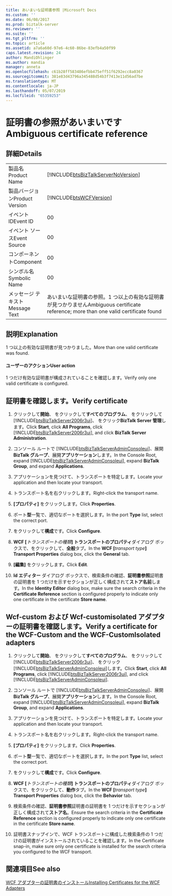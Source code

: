 ```yaml
---
title: あいまいな証明書参照 |Microsoft Docs
ms.custom: ''
ms.date: 06/08/2017
ms.prod: biztalk-server
ms.reviewer: ''
ms.suite: ''
ms.tgt_pltfrm: ''
ms.topic: article
ms.assetid: a7a6a60d-97e6-4c60-86be-83efb4a50f99
caps.latest.revision: 24
author: MandiOhlinger
ms.author: mandia
manager: anneta
ms.openlocfilehash: c61b28ff583486efbb475eff51f6292ecc8a0367
ms.sourcegitcommit: 381e83d43796a345488d54b3f7413e11d56ad7be
ms.translationtype: MT
ms.contentlocale: ja-JP
ms.lasthandoff: 05/07/2019
ms.locfileid: "65359253"
---
```

# <a name="ambiguous-certificate-reference"></a><span data-ttu-id="4f96f-102">証明書の参照があいまいです</span><span class="sxs-lookup"><span data-stu-id="4f96f-102">Ambiguous certificate reference</span></span>
## <a name="details"></a><span data-ttu-id="4f96f-103">詳細</span><span class="sxs-lookup"><span data-stu-id="4f96f-103">Details</span></span>  
  
|                 |                                                                                    |
|-----------------|------------------------------------------------------------------------------------|
|  <span data-ttu-id="4f96f-104">製品名</span><span class="sxs-lookup"><span data-stu-id="4f96f-104">Product Name</span></span>   | [!INCLUDE[btsBizTalkServerNoVersion](../includes/btsbiztalkservernoversion-md.md)] |
| <span data-ttu-id="4f96f-105">製品バージョン</span><span class="sxs-lookup"><span data-stu-id="4f96f-105">Product Version</span></span> |             [!INCLUDE[btsWCFVersion](../includes/btswcfversion-md.md)]             |
|    <span data-ttu-id="4f96f-106">イベント ID</span><span class="sxs-lookup"><span data-stu-id="4f96f-106">Event ID</span></span>     |                                         <span data-ttu-id="4f96f-107">0</span><span class="sxs-lookup"><span data-stu-id="4f96f-107">0</span></span>                                          |
|  <span data-ttu-id="4f96f-108">イベント ソース</span><span class="sxs-lookup"><span data-stu-id="4f96f-108">Event Source</span></span>   |                                         <span data-ttu-id="4f96f-109">0</span><span class="sxs-lookup"><span data-stu-id="4f96f-109">0</span></span>                                          |
|    <span data-ttu-id="4f96f-110">コンポーネント</span><span class="sxs-lookup"><span data-stu-id="4f96f-110">Component</span></span>    |                                         <span data-ttu-id="4f96f-111">0</span><span class="sxs-lookup"><span data-stu-id="4f96f-111">0</span></span>                                          |
|  <span data-ttu-id="4f96f-112">シンボル名</span><span class="sxs-lookup"><span data-stu-id="4f96f-112">Symbolic Name</span></span>  |                                         <span data-ttu-id="4f96f-113">0</span><span class="sxs-lookup"><span data-stu-id="4f96f-113">0</span></span>                                          |
|  <span data-ttu-id="4f96f-114">メッセージ テキスト</span><span class="sxs-lookup"><span data-stu-id="4f96f-114">Message Text</span></span>   |       <span data-ttu-id="4f96f-115">あいまいな証明書の参照。1 つ以上の有効な証明書が見つかりません</span><span class="sxs-lookup"><span data-stu-id="4f96f-115">Ambiguous certificate reference; more than one valid certificate found</span></span>       |
  
## <a name="explanation"></a><span data-ttu-id="4f96f-116">説明</span><span class="sxs-lookup"><span data-stu-id="4f96f-116">Explanation</span></span>  
 <span data-ttu-id="4f96f-117">1 つ以上の有効な証明書が見つかりました。</span><span class="sxs-lookup"><span data-stu-id="4f96f-117">More than one valid certificate was found.</span></span>  
  
#### <a name="user-action"></a><span data-ttu-id="4f96f-118">ユーザーのアクション</span><span class="sxs-lookup"><span data-stu-id="4f96f-118">User action</span></span>  
 <span data-ttu-id="4f96f-119">1 つだけ有効な証明書が構成されていることを確認します。</span><span class="sxs-lookup"><span data-stu-id="4f96f-119">Verify only one valid certificate is configured.</span></span>  
  
## <a name="verify-certificate"></a><span data-ttu-id="4f96f-120">証明書を確認します。</span><span class="sxs-lookup"><span data-stu-id="4f96f-120">Verify certificate</span></span> 
  
1. <span data-ttu-id="4f96f-121">クリックして**開始**、 をクリックして**すべてのプログラム**、 をクリックして[!INCLUDE[btsBizTalkServer2006r3ui](../includes/btsbiztalkserver2006r3ui-md.md)]、 をクリック**BizTalk Server 管理**します。</span><span class="sxs-lookup"><span data-stu-id="4f96f-121">Click **Start**, click **All Programs**, click [!INCLUDE[btsBizTalkServer2006r3ui](../includes/btsbiztalkserver2006r3ui-md.md)], and click **BizTalk Server Administration**.</span></span>  
  
2. <span data-ttu-id="4f96f-122">コンソール ルートで  [!INCLUDE[btsBizTalkServerAdminConsoleui](../includes/btsbiztalkserveradminconsoleui-md.md)]、展開**BizTalk グループ**、展開**アプリケーション**します。</span><span class="sxs-lookup"><span data-stu-id="4f96f-122">In the Console Root, expand [!INCLUDE[btsBizTalkServerAdminConsoleui](../includes/btsbiztalkserveradminconsoleui-md.md)], expand **BizTalk Group**, and expand **Applications**.</span></span>  
  
3. <span data-ttu-id="4f96f-123">アプリケーションを見つけて、トランスポートを特定します。</span><span class="sxs-lookup"><span data-stu-id="4f96f-123">Locate your application and then locate your transport.</span></span>  
  
4. <span data-ttu-id="4f96f-124">トランスポート名を右クリックします。</span><span class="sxs-lookup"><span data-stu-id="4f96f-124">Right-click the transport name.</span></span>  
  
5. <span data-ttu-id="4f96f-125">**[プロパティ]** をクリックします。</span><span class="sxs-lookup"><span data-stu-id="4f96f-125">Click **Properties**.</span></span>  
  
6. <span data-ttu-id="4f96f-126">ポート**型**一覧で、適切なポートを選択します。</span><span class="sxs-lookup"><span data-stu-id="4f96f-126">In the port **Type** list, select the correct port.</span></span>  
  
7. <span data-ttu-id="4f96f-127">をクリックして**構成**です。</span><span class="sxs-lookup"><span data-stu-id="4f96f-127">Click **Configure**.</span></span>  
  
8. <span data-ttu-id="4f96f-128">**WCF [**<em>トランスポートの種類</em>**] トランスポートのプロパティ**ダイアログ ボックスで、をクリックして、**全般**タブ。</span><span class="sxs-lookup"><span data-stu-id="4f96f-128">In the **WCF [**<em>transport type</em>**] Transport Properties** dialog box, click the **General** tab.</span></span>  
  
9. <span data-ttu-id="4f96f-129">**[編集]** をクリックします。</span><span class="sxs-lookup"><span data-stu-id="4f96f-129">Click **Edit**.</span></span>  
  
10. <span data-ttu-id="4f96f-130">**Id エディター**  ダイアログ ボックスで、検索条件の確認、**証明書参照**証明書の証明書を 1 つだけを示すセクションが正しく構成されて**ストア名前**します。</span><span class="sxs-lookup"><span data-stu-id="4f96f-130">In the **Identity Editor** dialog box, make sure the search criteria in the **Certificate Reference** section is configured properly to indicate only one certificate in the certificate **Store name**.</span></span>  
  
## <a name="verify-a-certificate-for-the-wcf-custom-and-the-wcf-customisolated-adapters"></a><span data-ttu-id="4f96f-131">Wcf-custom および Wcf-customisolated アダプターの証明書を確認します。</span><span class="sxs-lookup"><span data-stu-id="4f96f-131">Verify a certificate for the WCF-Custom and the WCF-CustomIsolated adapters</span></span>  
  
1. <span data-ttu-id="4f96f-132">クリックして**開始**、 をクリックして**すべてのプログラム**、 をクリックして[!INCLUDE[btsBizTalkServer2006r3ui](../includes/btsbiztalkserver2006r3ui-md.md)]、 をクリック[!INCLUDE[btsBizTalkServerAdminConsoleui](../includes/btsbiztalkserveradminconsoleui-md.md)]します。</span><span class="sxs-lookup"><span data-stu-id="4f96f-132">Click **Start**, click **All Programs**, click [!INCLUDE[btsBizTalkServer2006r3ui](../includes/btsbiztalkserver2006r3ui-md.md)], and click [!INCLUDE[btsBizTalkServerAdminConsoleui](../includes/btsbiztalkserveradminconsoleui-md.md)].</span></span>  
  
2. <span data-ttu-id="4f96f-133">コンソール ルートで  [!INCLUDE[btsBizTalkServerAdminConsoleui](../includes/btsbiztalkserveradminconsoleui-md.md)]、展開**BizTalk グループ**、展開**アプリケーション**します。</span><span class="sxs-lookup"><span data-stu-id="4f96f-133">In the Console Root, expand [!INCLUDE[btsBizTalkServerAdminConsoleui](../includes/btsbiztalkserveradminconsoleui-md.md)], expand **BizTalk Group**, and expand **Applications**.</span></span>  
  
3. <span data-ttu-id="4f96f-134">アプリケーションを見つけて、トランスポートを特定します。</span><span class="sxs-lookup"><span data-stu-id="4f96f-134">Locate your application and then locate your transport.</span></span>  
  
4. <span data-ttu-id="4f96f-135">トランスポート名を右クリックします。</span><span class="sxs-lookup"><span data-stu-id="4f96f-135">Right-click the transport name.</span></span>  
  
5. <span data-ttu-id="4f96f-136">**[プロパティ]** をクリックします。</span><span class="sxs-lookup"><span data-stu-id="4f96f-136">Click **Properties**.</span></span>  
  
6. <span data-ttu-id="4f96f-137">ポート**型**一覧で、適切なポートを選択します。</span><span class="sxs-lookup"><span data-stu-id="4f96f-137">In the port **Type** list, select the correct port.</span></span>  
  
7. <span data-ttu-id="4f96f-138">をクリックして**構成**です。</span><span class="sxs-lookup"><span data-stu-id="4f96f-138">Click **Configure**.</span></span>  
  
8. <span data-ttu-id="4f96f-139">**WCF [**<em>トランスポートの種類</em>**] トランスポートのプロパティ**ダイアログ ボックスで、をクリックして、**動作**タブ。</span><span class="sxs-lookup"><span data-stu-id="4f96f-139">In the **WCF [**<em>transport type</em>**] Transport Properties** dialog box, click the **Behavior** tab.</span></span>  
  
9. <span data-ttu-id="4f96f-140">検索条件の確認、**証明書参照**証明書の証明書を 1 つだけを示すセクションが正しく構成されて**ストア名**。</span><span class="sxs-lookup"><span data-stu-id="4f96f-140">Ensure the search criteria in the **Certificate Reference** section is configured properly to indicate only one certificate in the certificate **Store name**.</span></span>  
  
10. <span data-ttu-id="4f96f-141">証明書スナップインで、WCF トランスポートに構成した検索条件の 1 つだけの証明書がインストールされていることを確認します。</span><span class="sxs-lookup"><span data-stu-id="4f96f-141">In the Certificate snap-in, make sure only one certificate is installed for the search criteria you configured to the WCF transport.</span></span>  
  
## <a name="see-also"></a><span data-ttu-id="4f96f-142">関連項目</span><span class="sxs-lookup"><span data-stu-id="4f96f-142">See also</span></span>
[<span data-ttu-id="4f96f-143">WCF アダプターの証明書のインストール</span><span class="sxs-lookup"><span data-stu-id="4f96f-143">Installing Certificates for the WCF Adapters</span></span>](../core/installing-certificates-for-the-wcf-adapters.md)  
 